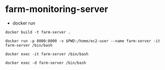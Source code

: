 # farm-monitoring-server

- docker run
```shell
docker build -t farm-server .

docker run -p 8000:8000 -v $PWD:/home/ec2-user --name farm-server -it farm-server /bin/bash

docker exec -it farm-server /bin/bash

docker exec -d farm-server /bin/bash
```
